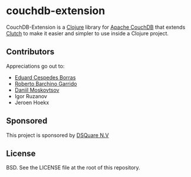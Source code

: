 # couchdb-extension

CouchDB-Extension is a [Clojure](http://clojure.org) library for [Apache CouchDB](http://couchdb.apache.org/) that
extends [Clutch](https://github.com/clojure-clutch/clutch) to make it easier and simpler to use inside a Clojure project.


## Contributors

Appreciations go out to:

* [Eduard Cespedes Borras](https://github.com/haduart)
* [Roberto Barchino Garrido](https://github.com/fisoide)
* [Daniil Moskovtsov](https://github.com/dmoskovsov)
* Igor Ruzanov
* Jeroen Hoekx

## Sponsored
This project is sponsored by [DSQuare N.V](http://dsquare.be)


## License

BSD.  See the LICENSE file at the root of this repository.
